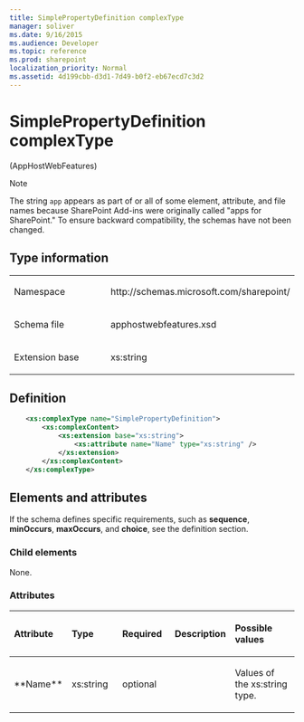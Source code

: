 ```yaml
---
title: SimplePropertyDefinition complexType
manager: soliver
ms.date: 9/16/2015
ms.audience: Developer
ms.topic: reference
ms.prod: sharepoint
localization_priority: Normal
ms.assetid: 4d199cbb-d3d1-7d49-b0f2-eb67ecd7c3d2
---
```


# SimplePropertyDefinition complexType 

(AppHostWebFeatures)

> [!NOTE] 
> The string `app` appears as part of or all of some element, attribute, and file names because SharePoint Add-ins were originally called "apps for SharePoint." To ensure backward compatibility, the schemas have not been changed.

## Type information

<table>
<colgroup>
<col width="50%" />
<col width="50%" />
</colgroup>
<tbody>
<tr class="odd">
<td align="left"><p><span class="label">Namespace</span></p></td>
<td align="left"><p>http://schemas.microsoft.com/sharepoint/</p></td>
</tr>
<tr class="even">
<td align="left"><p><span class="label">Schema file</span></p></td>
<td align="left"><p>apphostwebfeatures.xsd</p></td>
</tr>
<tr class="odd">
<td align="left"><p><span class="label">Extension base</span></p></td>
<td align="left"><p>xs:string</p></td>
</tr>
</tbody>
</table>

## Definition

```XML
    <xs:complexType name="SimplePropertyDefinition">
        <xs:complexContent>
            <xs:extension base="xs:string">
                <xs:attribute name="Name" type="xs:string" />
            </xs:extension>
        </xs:complexContent>
    </xs:complexType>
```

## Elements and attributes

If the schema defines specific requirements, such as **sequence**, **minOccurs**, **maxOccurs**, and **choice**, see the definition section.

### Child elements

None.

### Attributes

<table>
<colgroup>
<col width="20%" />
<col width="20%" />
<col width="20%" />
<col width="10%" />
<col width="30%" />
</colgroup>
<thead>
<tr class="header">
<th align="left"><p>Attribute</p></th>
<th align="left"><p>Type</p></th>
<th align="left"><p>Required</p></th>
<th align="left"><p>Description</p></th>
<th align="left"><p>Possible values</p></th>
</tr>
</thead>
<tbody>
<tr class="odd">
<td align="left"><p>**Name**</p></td>
<td align="left"><p>xs:string</p></td>
<td align="left"><p>optional</p></td>
<td align="left"><p></p></td>
<td align="left"><p>Values of the xs:string type.</p></td>
</tr>
</tbody>
</table>

<br/>

<br/>







